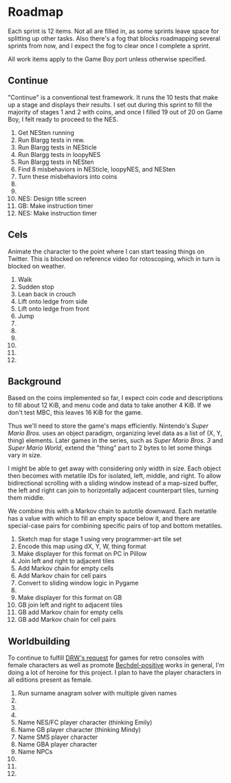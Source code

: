 Roadmap
=======

Each sprint is 12 items.  Not all are filled in, as some sprints
leave space for splitting up other tasks.  Also there's a fog that
blocks roadmapping several sprints from now, and I expect the fog
to clear once I complete a sprint.

All work items apply to the Game Boy port unless otherwise specified.

Continue
--------
"Continue" is a conventional test framework.  It runs the 10 tests
that make up a stage and displays their results.  I set out during
this sprint to fill the majority of stages 1 and 2 with coins, and
once I filled 19 out of 20 on Game Boy, I felt ready to proceed to
the NES.

1. Get NESten running
2. Run Blargg tests in rew.
3. Run Blargg tests in NESticle
4. Run Blargg tests in loopyNES
5. Run Blargg tests in NESten
6. Find 8 misbehaviors in NESticle, loopyNES, and NESten
7. Turn these misbehaviors into coins
8. 
9. 
10. NES: Design title screen
11. GB: Make instruction timer
12. NES: Make instruction timer

Cels
----
Animate the character to the point where I can start teasing things
on Twitter.  This is blocked on reference video for rotoscoping,
which in turn is blocked on weather.

1. Walk
2. Sudden stop
3. Lean back in crouch
4. Lift onto ledge from side
5. Lift onto ledge from front
6. Jump
7. 
8. 
9. 
10. 
11. 
12. 

Background
----------
Based on the coins implemented so far, I expect coin code and
descriptions to fill about 12 KiB, and menu code and data to take
another 4 KiB.  If we don't test MBC, this leaves 16 KiB for the
game.

Thus we'll need to store the game's maps efficiently.
Nintendo's _Super Mario Bros._ uses an object paradigm, organizing
level data as a list of (X, Y, thing) elements.  Later games in
the series, such as _Super Mario Bros. 3_ and _Super Mario World_,
extend the "thing" part to 2 bytes to let some things vary in size.

I might be able to get away with considering only width in size.
Each object then becomes with metatile IDs for isolated, left,
middle, and right.  To allow bidirectional scrolling with a sliding
window instead of a map-sized buffer, the left and right can join
to horizontally adjacent counterpart tiles, turning them middle.

We combine this with a Markov chain to autotile downward.  Each
metatile has a value with which to fill an empty space below it, and
there are special-case pairs for combining specific pairs of top and
bottom metatiles.

1. Sketch map for stage 1 using very programmer-art tile set
2. Encode this map using dX, Y, W, thing format
3. Make displayer for this format on PC in Pillow
4. Join left and right to adjacent tiles
5. Add Markov chain for empty cells
6. Add Markov chain for cell pairs
7. Convert to sliding window logic in Pygame
8. 
9. Make displayer for this format on GB
10. GB join left and right to adjacent tiles
11. GB add Markov chain for empty cells
12. GB add Markov chain for cell pairs

Worldbuilding
-------------
To continue to fulfill [DRW's request] for games for retro consoles
with female characters as well as promote [Bechdel-positive] works
in general, I'm doing a lot of heroine for this project.  I plan
to have the player characters in all editions present as female.

1. Run surname anagram solver with multiple given names
2. 
3. 
4. 
5. Name NES/FC player character (thinking Emily)
6. Name GB player character (thinking Mindy)
7. Name SMS player character
8. Name GBA player character
9. Name NPCs
10. 
11. 
12. 

[DRW's request]: https://forums.nesdev.com/viewtopic.php?f=5&t=12966
[Bechdel-positive]: https://allthetropes.org/wiki/The_Bechdel_Test
